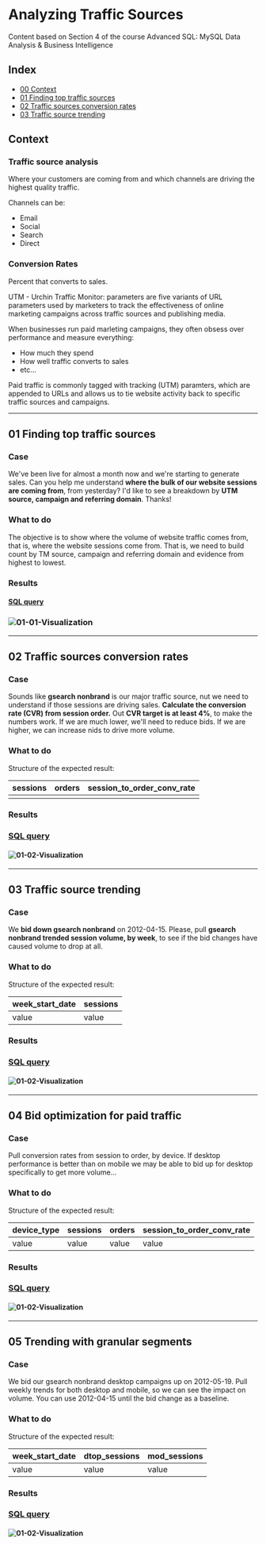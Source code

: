 # Analyzing Traffic Sources
Content based on Section 4 of the course Advanced SQL: MySQL Data Analysis & Business Intelligence

## Index

- [00 Context](#context)
- [01 Finding top traffic sources](#01-finding-top-traffic-sources)
- [02 Traffic sources conversion rates](#02-traffic-sources-conversion-rates)
- [03 Traffic source trending](#03-traffic-source-trending)
## Context
### Traffic source analysis
Where your customers are coming from and which channels are driving the highest quality traffic.

Channels can be:
- Email
- Social
- Search
- Direct

### Conversion Rates 
Percent that converts to sales.

UTM - Urchin Traffic Monitor: parameters are five variants of URL parameters used by marketers to track the effectiveness of online marketing campaigns across traffic sources and publishing media. 

When businesses run paid marleting campaigns, they often obsess over performance and measure everything:
- How much they spend
- How well traffic converts to sales
- etc...

Paid traffic is commonly tagged with tracking (UTM) paramters, which are appended to URLs and allows us to tie website activity back to specific traffic sources and campaigns.

---
## 01 Finding top traffic sources
### Case
We've been live for almost a month now and we're starting to generate sales. Can you help me understand **where the bulk of our website sessions are coming from**, from yesterday?
I'd like to see a breakdown by **UTM source, campaign and referring domain**. Thanks!

### What to do
The objective is to show where the volume of website traffic comes from, that is, where the website sessions come from. That is, we need to build count by TM source, campaign and referring domain and evidence from highest to lowest.

### Results
#### [SQL query](01-top-traffic-sources.sql)
### ![01-01-Visualization](../../.img/01-01.png)

---
## 02 Traffic sources conversion rates
### Case
Sounds like **gsearch nonbrand** is our major traffic source, nut we need to understand if those sessions are driving sales. 
**Calculate the conversion rate (CVR) from session order.** Out **CVR target is at least 4%**, to make the numbers work.
If we are much lower, we'll need to reduce bids. If we are higher, we can increase nids to drive more volume.

### What to do
Structure of the expected result:

| sessions 	| orders 	| session_to_order_conv_rate 	|
|----------	|--------	|----------------------------	|
|          	|        	|                            	|

### Results
### [SQL query](02-traffic-sources-conversion-rates.sql)
#### ![01-02-Visualization](../../.img/01-02.png)

---
## 03 Traffic source trending
### Case
We **bid down gsearch nonbrand** on 2012-04-15. Please, pull **gsearch nonbrand trended session volume, by week**, to see if the bid changes have caused volume to drop at all.

### What to do
Structure of the expected result:

| week_start_date 	| sessions 	|
|-----------------	|----------	|
| value           	| value    	|

### Results
### [SQL query](03-traffic-source-trending.sql)
#### ![01-02-Visualization](../../.img/01-03.png)

---
## 04 Bid optimization for paid traffic
### Case
Pull conversion rates from session to order, by device. If desktop performance is better than on mobile we may be able to bid up for desktop specifically to get more volume...
### What to do
Structure of the expected result:

| device_type 	| sessions 	| orders 	| session_to_order_conv_rate 	|
|-------------	|----------	|--------	|----------------------------	|
| value       	| value    	| value  	| value                      	|

### Results
### [SQL query](04-bid-optimization-for-paid-traffic.sql)
#### ![01-02-Visualization](../../.img/01-04.png)

---
## 05 Trending with granular segments
### Case
We bid our gsearch nonbrand desktop campaigns up on 2012-05-19. Pull weekly trends for both desktop and mobile, so we can see the impact on volume. You can use 2012-04-15 until the bid change as a baseline.
### What to do
Structure of the expected result:

| week_start_date 	| dtop_sessions 	| mod_sessions 	|
|-----------------	|---------------	|--------------	|
| value           	| value         	| value        	|

### Results
### [SQL query](05-trending-w-granular-segments.sql)
#### ![01-02-Visualization](../../.img/01-05.png)